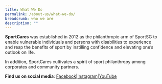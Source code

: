 ```yaml
---
title: What We Do
permalink: /about-us/what-we-do/
breadcrumb: who we are
description: ""
---
```

**SportCares** was established in 2012 as the philanthropic arm of SportSG to enable vulnerable individuals and persons with disabilities to experience and reap the benefits of sport by instilling confidence and elevating one’s outlook on life.

In addition, SportCares cultivates a spirit of sport philanthropy among corporates and community partners.



 **Find us on social media**: [Facebook](https://www.facebook.com/SportCaresSG)|[Instagram](https://www.instagram.com/sportcares)|[YouTube](https://www.youtube.com/@SportCaresTV/featured)